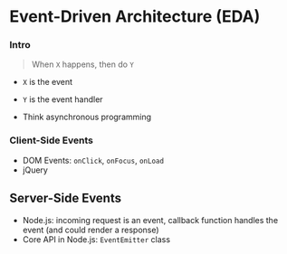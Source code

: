 # Event-Driven Architecture (EDA)


### Intro
> When `X` happens, then do `Y`

* `X` is the event
* `Y` is the event handler

* Think asynchronous programming

### Client-Side Events
* DOM Events: `onClick`, `onFocus`, `onLoad`
* jQuery

## Server-Side Events
* Node.js: incoming request is an event, callback function handles the event (and could render a response)
* Core API in Node.js: `EventEmitter` class